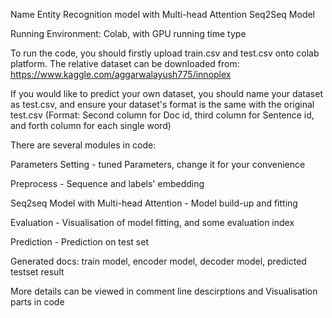 Name Entity Recognition model with Multi-head Attention Seq2Seq Model

Running Environment: Colab, with GPU running time type

To run the code, you should firstly upload train.csv and test.csv onto colab platform.
The relative dataset can be downloaded from:
https://www.kaggle.com/aggarwalayush775/innoplex

If you would like to predict your own dataset, you should name your dataset as test.csv,
and ensure your dataset's format is the same with the original test.csv
(Format: Second column for Doc id, third column for Sentence id, and forth column for each single word)

There are several modules in code:

  Parameters Setting - tuned Parameters, change it for your convenience

  Preprocess - Sequence and labels' embedding

  Seq2seq Model with Multi-head Attention - Model build-up and fitting

  Evaluation - Visualisation of model fitting, and some evaluation index
  
  Prediction - Prediction on test set

Generated docs: train model, encoder model, decoder model, predicted testset result

More details can be viewed in comment line descirptions and Visualisation parts in code
